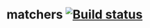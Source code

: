 # matchers [![Build status](https://ci.appveyor.com/api/projects/status/8rmoy1ne0vadnlum?svg=true)](https://ci.appveyor.com/project/septoon/matchers)
